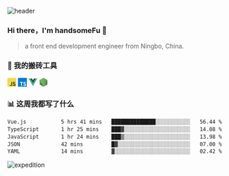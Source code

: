 ![header](https://raw.githubusercontent.com/fzq1998/fzq1998/master/header.png)

### Hi there，I'm handsomeFu 👋

> a front end development engineer from Ningbo, China.

### 🔧 我的搬砖工具
<code><img height="20" src="https://raw.githubusercontent.com/github/explore/80688e429a7d4ef2fca1e82350fe8e3517d3494d/topics/javascript/javascript.png" alt="javascript"></code>
<code><img height="20" src="https://raw.githubusercontent.com/github/explore/80688e429a7d4ef2fca1e82350fe8e3517d3494d/topics/typescript/typescript.png" alt="typescript"></code>
<code><img height="20" src="https://raw.githubusercontent.com/github/explore/80688e429a7d4ef2fca1e82350fe8e3517d3494d/topics/vue/vue.png" alt="vue"></code>
<code><img height="20" src="https://raw.githubusercontent.com/github/explore/80688e429a7d4ef2fca1e82350fe8e3517d3494d/topics/nodejs/nodejs.png" alt="nodejs"></code>



### 📊 这周我都写了什么
<!--START_SECTION:waka-->

```txt
Vue.js           5 hrs 41 mins   ██████████████░░░░░░░░░░░   56.44 %
TypeScript       1 hr 25 mins    ███▓░░░░░░░░░░░░░░░░░░░░░   14.08 %
JavaScript       1 hr 24 mins    ███▒░░░░░░░░░░░░░░░░░░░░░   13.98 %
JSON             42 mins         █▓░░░░░░░░░░░░░░░░░░░░░░░   07.00 %
YAML             14 mins         ▓░░░░░░░░░░░░░░░░░░░░░░░░   02.42 %
```

<!--END_SECTION:waka-->


![expedition](https://raw.githubusercontent.com/fzq1998/fzq1998/master/expedition.gif)

